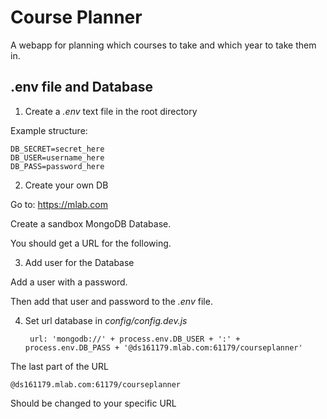 Course Planner
=============

A webapp for planning which courses to take and which year to take them in.


## .env file and Database

1. Create a *.env* text file in the root directory

Example structure:

    DB_SECRET=secret_here
    DB_USER=username_here
    DB_PASS=password_here

2. Create your own DB

Go to: https://mlab.com

Create a sandbox MongoDB Database.

You should get a URL for the following.

3. Add user for the Database

Add a user with a password.

Then add that user and password to the *.env* file.

4. Set url database in *config/config.dev.js*

        url: 'mongodb://' + process.env.DB_USER + ':' + process.env.DB_PASS + '@ds161179.mlab.com:61179/courseplanner'

 The last part of the URL
    
    @ds161179.mlab.com:61179/courseplanner
    
 Should be changed to your specific URL